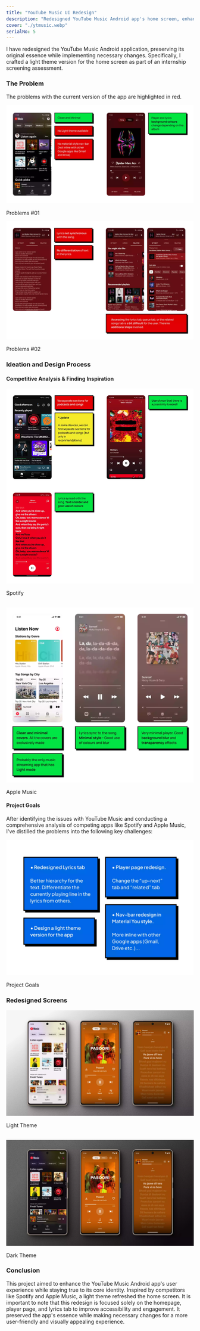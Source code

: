 ```yaml
---
title: "YouTube Music UI Redesign"
description: "Redesigned YouTube Music Android app's home screen, enhancing user experience with a fresh light theme while maintaining its original essence."
cover: "./ytmusic.webp"
serialNo: 5
---
```


<div class="max-w-screen-sm mx-auto">

I have redesigned the YouTube Music Android application, preserving its original essence while implementing necessary changes. Specifically, I crafted a light theme version for the home screen as part of an internship screening assessment.

### The Problem

The problems with the current version of the app are highlighted in red.
</div>

![Problem #01](Problem1.webp)<div class="text-center text-black/25 text-sm">Problems #01</div>

![Problem #02](Problem2.webp)<div class="text-center text-black/25 text-sm">Problems #02</div>

<div class="max-w-screen-sm mx-auto">

### Ideation and Design Process
#### Competitive Analysis & Finding Inspiration
</div>

![Spotify](Spotify.webp)<div class="text-center text-black/25 text-sm">Spotify</div>
</br>

![Apple Music](AppleMusic.webp)<div class="text-center text-black/25 text-sm">Apple Music</div>

<div class="max-w-screen-sm mx-auto">

#### Project Goals
After identifying the issues with YouTube Music and conducting a comprehensive analysis of competing apps like Spotify and Apple Music, I've distilled the problems into the following key challenges:

![Project Goals](ProjectGoals.webp)<div class="text-center text-black/25 text-sm">Project Goals</div>

### Redesigned Screens
</div>

![Light Theme](LightTheme.webp)<div class="text-center text-black/25 text-sm">Light Theme</div>
</br>

![Dark Theme](DarkTheme.webp)<div class="text-center text-black/25 text-sm">Dark Theme</div>

<div class="max-w-screen-sm mx-auto">

### Conclusion

This project aimed to enhance the YouTube Music Android app's user experience while staying true to its core identity. Inspired by competitors like Spotify and Apple Music, a light theme refreshed the home screen. It is important to note that this redesign is focused solely on the homepage, player page, and lyrics tab to improve accessibility and engagement. It preserved the app's essence while making necessary changes for a more user-friendly and visually appealing experience.

</div>
